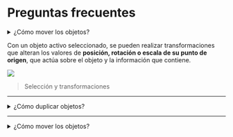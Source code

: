 # Preguntas frecuentes

<details>
<summary>¿Cómo mover los objetos?</summary>
</details>

Con un objeto activo seleccionado, se pueden realizar transformaciones que alteran los valores de **posición, rotación o escala de su punto de origen**, que actúa sobre el objeto y la información que contiene.<p>
<img size="80%" src=https://github.com/AMDLC/UFV_JPA/assets/157854852/8622629c-531f-4fcd-8ebe-e7c05168f216> <blockquote>Selección y transformaciones</blockquote><p>


---

<details>
<summary>¿Cómo duplicar objetos?</summary>
Para duplicar los objetos de forma *individual* se puede utilizar el atajo de teclado `⇧ Shift` + `D` y moverlo donde necesites, para hacerlo en un eje determinado puedes usar `X`,`Y` o `Z` según el que necesites. </p>
<img size="80%" src=https://github.com/AMDLC/UFV_JPA/assets/157854852/104fb685-a517-4914-90f1-2f3328c95e41>
También puedes repetir la última acción realizada con *Repetir* `⇧ Shift` + `R`. </p>
</br>
Para duplicar los objetos *en conjunto* se puede utilizar una instrucción llamada modificador **Array** (matriz).
<img size="80%" src=https://github.com/AMDLC/UFV_JPA/assets/157854852/87805cbb-fdb4-45d3-991d-8470837b26c4>
</details>

---

<details>
<summary>¿Cómo mover los objetos?</summary>
</details>
